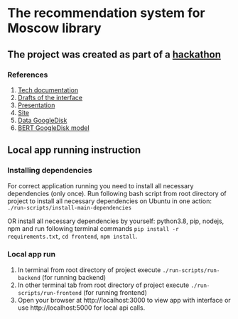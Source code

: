 # The recommendation system for Moscow library
## The project was created as part of a [hackathon](https://leaders2021.innoagency.ru/)

### References
1. [Tech documentation](https://docs.google.com/document/d/1-P_eh0A3zyvD_QDpySUOEnNnpMI2gmuP5tEX6U6eaqI/edit)
2. [Drafts of the interface](https://www.figma.com/file/qCCjWhQe4eN9AReOgzGKrt/Library-%2F-Hackaton-%2F-RecSys?node-id=0%3A1)
3. [Presentation](https://docs.google.com/presentation/d/1vILvRbiWEYGSg7-cRUg88iBYqWKaj0ZGXEksY_YuFOY/edit#slide=id.gf751429f91_4_72)
4. [Site](https://svetlanatselikova.github.io/library-app/)
5. [Data GoogleDisk](https://drive.google.com/drive/folders/1soNwrx75x-dUdMYZnOxSN1RMEnu_FH38?usp=sharing)
6. [BERT GoogleDisk model](https://drive.google.com/file/d/1Sn0OU3DL0yLsbZrXCXl2lsYEWssc1njX/view?usp=sharing)


## Local app running instruction

### Installing dependencies
For correct application running you need to install all necessary dependencies (only once). Run following bash script from root directory of project to install all necessary dependencies on Ubuntu in one action:
 `./run-scripts/install-main-dependencies`

OR install all necessary dependencies by yourself: python3.8, pip, nodejs, npm and run following terminal commands `pip install -r requirements.txt`, `cd frontend`, `npm install`.

### Local app run
1. In terminal from root directory of project execute `./run-scripts/run-backend` (for running backend)
2. In other terminal tab from root directory of project execute `./run-scripts/run-frontend` (for running frontend)
3. Open your browser at http://localhost:3000 to view app with interface or use http://localhost:5000 for local api calls.
